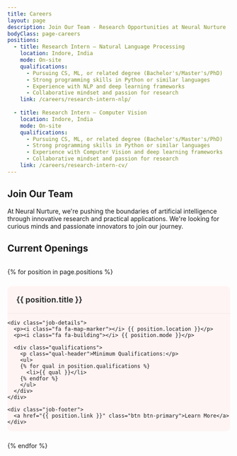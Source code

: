 ```yaml
---
title: Careers
layout: page
description: Join Our Team - Research Opportunities at Neural Nurture
bodyClass: page-careers
positions:
  - title: Research Intern — Natural Language Processing
    location: Indore, India
    mode: On-site
    qualifications:
      - Pursuing CS, ML, or related degree (Bachelor's/Master's/PhD)
      - Strong programming skills in Python or similar languages
      - Experience with NLP and deep learning frameworks
      - Collaborative mindset and passion for research
    link: /careers/research-intern-nlp/
    
  - title: Research Intern — Computer Vision
    location: Indore, India
    mode: On-site
    qualifications:
      - Pursuing CS, ML, or related degree (Bachelor's/Master's/PhD)
      - Strong programming skills in Python or similar languages
      - Experience with Computer Vision and deep learning frameworks
      - Collaborative mindset and passion for research
    link: /careers/research-intern-cv/
---
```


## Join Our Team

At Neural Nurture, we're pushing the boundaries of artificial intelligence through innovative research and practical applications. We're looking for curious minds and passionate innovators to join our journey.

## Current Openings
<div class="job-cards">
{% for position in page.positions %}
  <div class="job-card">
    <div class="job-header">
      <h3>{{ position.title }}</h3>
    </div>
    
    <div class="job-details">
      <p><i class="fa fa-map-marker"></i> {{ position.location }}</p>
      <p><i class="fa fa-building"></i> {{ position.mode }}</p>
      
      <div class="qualifications">
        <p class="qual-header">Minimum Qualifications:</p>
        <ul>
        {% for qual in position.qualifications %}
          <li>{{ qual }}</li>
        {% endfor %}
        </ul>
      </div>
    </div>
    
    <div class="job-footer">
      <a href="{{ position.link }}" class="btn btn-primary">Learn More</a>
    </div>
  </div>
{% endfor %}
</div>

<style>
.job-cards {
  display: grid;
  grid-template-columns: repeat(auto-fit, minmax(250px, 1fr));
  gap: 1.5rem;
  margin: 2rem 0;
}

.job-card {
  background: #FFF4F4;
  border-radius: 10px;
  overflow: hidden;
  transition: transform 0.2s ease;
}

.job-card:hover {
  transform: translateY(-4px);
}

.job-header {
  padding: 1.25rem;
  border-bottom: 1px solid rgba(0,0,0,0.05);
}

.job-header h3 {
  margin: 0;
  font-size: 1.1rem;
  color: #333;
}

.job-details {
  padding: 1.25rem;
}

.job-details p {
  margin: 0.5rem 0;
  color: #666;
  font-size: 0.95rem;
}

.job-details i {
  margin-right: 0.5rem;
  color: #dc3545;
}

.qualifications {
  margin-top: 1rem;
}

.qual-header {
  font-weight: 600;
  color: #333;
  margin-bottom: 0.5rem;
}

.qualifications ul {
  list-style: none;
  padding: 0;
  margin: 0;
}

.qualifications li {
  position: relative;
  padding-left: 1rem;
  margin-bottom: 0.5rem;
  font-size: 0.9rem;
  color: #666;
}

.qualifications li:before {
  content: "•";
  position: absolute;
  left: 0;
  color: #dc3545;
}

.job-footer {
  padding: 1.25rem;
  border-top: 1px solid rgba(0,0,0,0.05);
  text-align: right;
}

.btn-primary {
  display: inline-block;
  padding: 0.5rem 1.25rem;
  background: #dc3545;
  color: white;
  text-decoration: none;
  border-radius: 4px;
  transition: background 0.2s ease;
}

.btn-primary:hover {
  background: #c82333;
}

@media (max-width: 768px) {
  .job-cards {
    grid-template-columns: 1fr;
  }
}
</style>
